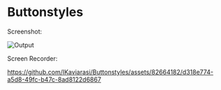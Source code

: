 # Buttonstyles

Screenshot:

![Output](https://github.com/IKaviarasi/Buttonstyles/assets/82664182/75aa4ea8-8a15-45eb-ad27-4b284ca73feb)

Screen Recorder:

https://github.com/IKaviarasi/Buttonstyles/assets/82664182/d318e774-a5d8-49fc-b47c-8ad8122d6867


